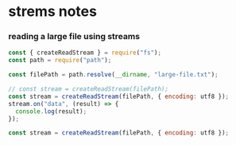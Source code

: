 # strems notes

### reading a large file using streams

```javascript
const { createReadStream } = require("fs");
const path = require("path");

const filePath = path.resolve(__dirname, "large-file.txt");

// const stream = createReadStream(filePath);
const stream = createReadStream(filePath, { encoding: utf8 });
stream.on("data", (result) => {
  console.log(result);
});
```

```javascript
const stream = createReadStream(filePath, { encoding: utf8 });
```

